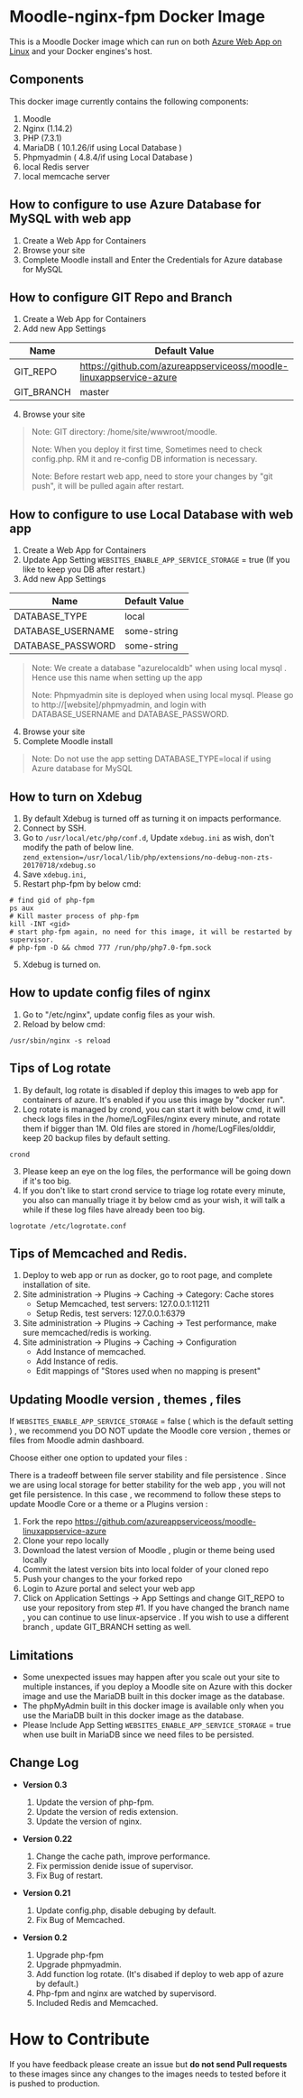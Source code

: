 # Moodle-nginx-fpm Docker Image 
This is a Moodle Docker image which can run on both [Azure Web App on Linux](https://docs.microsoft.com/en-us/azure/app-service-web/app-service-linux-intro) and your Docker engines's host.

## Components
This docker image currently contains the following components:

1. Moodle
2. Nginx (1.14.2)
3. PHP (7.3.1)
4. MariaDB ( 10.1.26/if using Local Database )
5. Phpmyadmin ( 4.8.4/if using Local Database )
6. local Redis server
7. local memcache server

## How to configure to use Azure Database for MySQL with web app 
1. Create a Web App for Containers
2. Browse your site
3. Complete Moodle install and Enter the Credentials for Azure database for MySQL 

## How to configure GIT Repo and Branch
1. Create a Web App for Containers 
2. Add new App Settings

Name | Default Value
---- | -------------
GIT_REPO | https://github.com/azureappserviceoss/moodle-linuxappservice-azure
GIT_BRANCH | master

4. Browse your site

>Note: GIT directory: /home/site/wwwroot/moodle.
>
>Note: When you deploy it first time, Sometimes need to check config.php. RM it and re-config DB information is necessary.
>
>Note: Before restart web app, need to store your changes by "git push", it will be pulled again after restart.
>

## How to configure to use Local Database with web app 
1. Create a Web App for Containers 
2. Update App Setting ```WEBSITES_ENABLE_APP_SERVICE_STORAGE``` = true (If you like to keep you DB after restart.)
3. Add new App Settings 

Name | Default Value
---- | -------------
DATABASE_TYPE | local
DATABASE_USERNAME | some-string
DATABASE_PASSWORD | some-string
>Note: We create a database "azurelocaldb" when using local mysql . Hence use this name when setting up the app
>
>Note: Phpmyadmin site is deployed when using local mysql. Please go to 
http://[website]/phpmyadmin, and login with DATABASE_USERNAME and DATABASE_PASSWORD.
>
4. Browse your site 
5. Complete Moodle install

>Note: Do not use the app setting DATABASE_TYPE=local if using Azure database for MySQL


## How to turn on Xdebug
1. By default Xdebug is turned off as turning it on impacts performance.
2. Connect by SSH.
3. Go to ```/usr/local/etc/php/conf.d```,  Update ```xdebug.ini``` as wish, don't modify the path of below line.
```zend_extension=/usr/local/lib/php/extensions/no-debug-non-zts-20170718/xdebug.so```
4. Save ```xdebug.ini```, 
5. Restart php-fpm by below cmd: 
```
# find gid of php-fpm
ps aux
# Kill master process of php-fpm
kill -INT <gid>
# start php-fpm again, no need for this image, it will be restarted by supervisor.
# php-fpm -D && chmod 777 /run/php/php7.0-fpm.sock
```
5. Xdebug is turned on.

## How to update config files of nginx
1. Go to "/etc/nginx", update config files as your wish. 
2. Reload by below cmd: 
```
/usr/sbin/nginx -s reload
```

## Tips of Log rotate
1. By default, log rotate is disabled if deploy this images to web app for containers of azure. It's enabled if you use this image by "docker run".
2. Log rotate is managed by crond, you can start it with below cmd, it will check logs files in the /home/LogFiles/nginx every minute, and rotate them if bigger than 1M. Old files are stored in /home/LogFiles/olddir, keep 20 backup files by default setting.
```
crond
```
3. Please keep an eye on the log files, the performance will be going down if it's too big.
4. If you don't like to start crond service to triage log rotate every minute, you also can manually triage it by below cmd as your wish, it will talk a while if these log files have already been too big.
```
logrotate /etc/logrotate.conf
```

## Tips of Memcached and Redis.
1. Deploy to web app or run as docker, go to root page, and complete installation of site.
2. Site administration -> Plugins -> Caching -> Category: Cache stores
    - Setup Memcached, test servers: 127.0.0.1:11211
    - Setup Redis, test servers: 127.0.0.1:6379
3. Site administration -> Plugins -> Caching -> Test performance, make sure memcached/redis is working.
4. Site administration -> Plugins -> Caching -> Configuration
    - Add Instance of memcached.
    - Add Instance of redis.
    - Edit mappings of "Stores used when no mapping is present"


## Updating Moodle version , themes , files

If ```WEBSITES_ENABLE_APP_SERVICE_STORAGE``` = false  ( which is the default setting ) , we recommend you DO NOT update the Moodle core version , themes or files from Moodle admin dashboard.

Choose either one option to updated your files :

There is a tradeoff between file server stability and file persistence . Since we are using local storage for better stability for the web app , you will not get file persistence.  In this case , we recommend to follow these steps to update Moodle Core  or a theme or a Plugins version :
1.	Fork the repo https://github.com/azureappserviceoss/moodle-linuxappservice-azure
2.	Clone your repo locally
3.	Download the latest version of Moodle , plugin or theme being used locally
4.	Commit the latest version bits into local folder of your cloned repo
5.	Push your changes to the your forked repo
6.	Login to Azure portal and select your web app
7.	Click on Application Settings -> App Settings and change GIT_REPO to use your repository from step #1. If you have changed the branch name , you can continue to use linux-apservice . If you wish to use a different branch , update GIT_BRANCH setting as well. 

## Limitations
- Some unexpected issues may happen after you scale out your site to multiple instances, if you deploy a Moodle site on Azure with this docker image and use the MariaDB built in this docker image as the database.
- The phpMyAdmin built in this docker image is available only when you use the MariaDB built in this docker image as the database.
- Please Include  App Setting ```WEBSITES_ENABLE_APP_SERVICE_STORAGE``` = true  when use built in MariaDB since we need files to be persisted.

## Change Log
- **Version 0.3**
  1. Update the version of php-fpm.
  2. Update the version of redis extension.
  3. Update the version of nginx.
  
- **Version 0.22**
  1. Change the cache path, improve performance.
  2. Fix permission denide issue of supervisor.
  3. Fix Bug of restart.
  
- **Version 0.21**
  1. Update config.php, disable debuging by default.
  2. Fix Bug of Memcached.
  
- **Version 0.2**
  1. Upgrade php-fpm
  2. Upgrade phpmyadmin.
  3. Add function log rotate. (It's disabed if deploy to web app of azure by default.)
  4. Php-fpm and nginx are watched by supervisord.
  5. Included Redis and Memcached.

# How to Contribute
If you have feedback please create an issue but **do not send Pull requests** to these images since any changes to the images needs to tested before it is pushed to production. 
